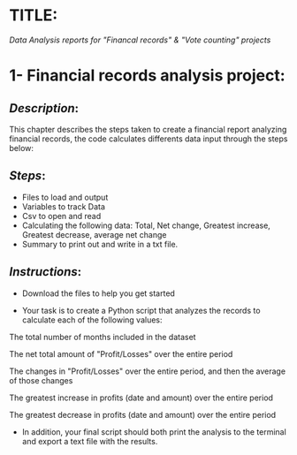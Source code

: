 # TITLE:  
*Data Analysis reports for "Financal records" & "Vote counting"  projects*


# 1- Financial records analysis project:

   ## *Description*:
   
  This chapter describes the steps taken to create a financial report analyzing financial records, the code calculates differents data input through the steps below:

  ## *Steps*:

 - Files to load and output
 - Variables to track Data
 - Csv to open and read
 - Calculating the following data: Total, Net change, Greatest increase, Greatest decrease, average net change
 - Summary to print out and write in a txt file.

 ## *Instructions*:

  - Download the files to help you get started
 
  - Your task is to create a Python script that analyzes the records to calculate each of the following values:

The total number of months included in the dataset

The net total amount of "Profit/Losses" over the entire period

The changes in "Profit/Losses" over the entire period, and then the average of those changes

The greatest increase in profits (date and amount) over the entire period

The greatest decrease in profits (date and amount) over the entire period

- In addition, your final script should both print the analysis to the terminal and export a text file with the results.
 
